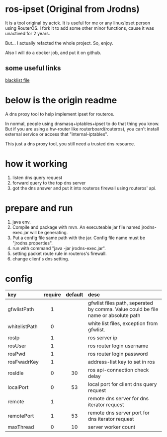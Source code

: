 # ros-ipset (Original from Jrodns)
It is a tool original by actck. It is useful for me or any linux/ipset person using RouterOS.
I fork it to add some other minor functions, cause it was unactived for 2 years. 

But... I actually refacted the whole project. So, enjoy.

Also I will do a docker job, and put it on github. 

## some useful links
[blacklist file](https://github.com/Loyalsoldier/v2ray-rules-dat) 

# below is the origin readme

A dns proxy tool to help implement ipset for routeros.

In normal, people using dnsmasq+iptables+ipset to do that thing you know.
But if you are using a hw-router like routerboard(routeros), you can't install external
 service or access that "internal-iptables".
 
This just a dns proxy tool, you still need a trusted dns resource.

# how it working
1. listen dns query request
2. forward query to the top dns server
3. got the dns answer and put it into routeros firewall using routeros' api.

# prepare and run
1. java env.
2. Compile and package with mvn. An executeable jar file named jrodns-exec.jar
will be generating.
3. Put a config file same path with the jar. 
Config file name must be "jrodns.properties".
4. run with command "java -jar jrodns-exec.jar".
5. setting packet route rule in routeros's firewall.
6. change client's dns setting.

# config

|key |require|default|desc|
|:---|  :---:|   :---: |:---|
|gfwlistPath|1| |gfwlist files path, seperated by comma. Value could be file name or absolute path
|whitelistPath|0| |white list files, exception from gfwlist.
|rosIp|1| | ros server ip
|rosUser|1| | ros router login username
|rosPwd|1| | ros router login password
|rosFwadrKey|1| | address-list key to set in ros
|rosIdle|0|30| ros api-connection check delay
|localPort|0|53|local port for client dns query request
|remote|1| |remote dns server for dns iterator request
|remotePort|1|53| remote dns server port for dns iterator request
|maxThread|0|10|server worker count

